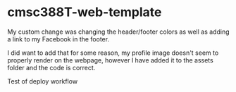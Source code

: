 # cmsc388T-web-template
My custom change was changing the header/footer colors as well as adding a link to my Facebook in the footer.

I did want to add that for some reason, my profile image doesn't seem to properly render on the webpage, however I have added it to the assets folder and the code is correct.

Test of deploy workflow
